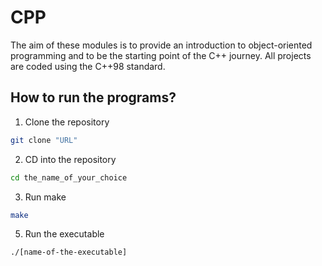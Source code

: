 # CPP

The aim of these modules is to provide an introduction to object-oriented programming and to be the starting point of the C++ journey. All projects are coded using the C++98 standard.

## How to run the programs?
1. Clone the repository
```bash
git clone "URL"
```
2. CD into the repository
```bash
cd the_name_of_your_choice
```
3. Run make
```bash
make
```
5. Run the executable
```bash
./[name-of-the-executable]
```
